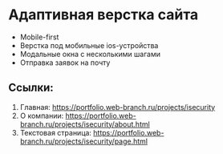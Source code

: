 # Адаптивная верстка сайта
- Mobile-first
- Верстка под мобильные ios-устройства
- Модальные окна с несколькими шагами
- Отправка заявок на почту

## Ссылки:

1. Главная: https://portfolio.web-branch.ru/projects/isecurity
2. О компании: https://portfolio.web-branch.ru/projects/isecurity/about.html
3. Текстовая страница: https://portfolio.web-branch.ru/projects/isecurity/page.html
